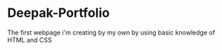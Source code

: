 # Deepak-Portfolio
The first webpage i'm creating by my own by using basic knowledge of HTML and CSS
